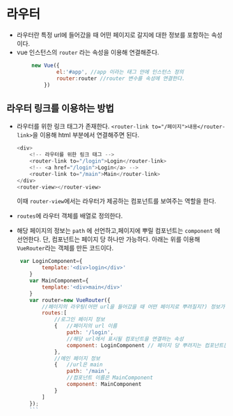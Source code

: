# 라우터
- 라우터란 특정 url에 들어갔을 때 어떤 페이지로 갈지에 대한 정보를 포함하는 속성이다. 
- vue 인스턴스의 `router` 라는 속성을 이용해 연결해준다.
``` vue.js
        new Vue({
                el:'#app', //app 이라는 태그 안에 인스턴스 정의
                router:router //router 변수를 속성에 연결한다.
            })
``` 
## 라우터 링크를 이용하는 방법
- 라우터를 위한 링크 태그가 존재한다.
   `<router-link to="/페이지">내용</router-link>`을 이용해 html 부분에서 연결해주면 된다.
    ``` vue.js
    <div>
        <!-- 라우터를 위한 링크 태그 -->
        <router-link to="/login">Login</router-link> 
        <!-- <a href="/login">Login</a> -->
        <router-link to="/main">Main</router-link>
    </div>
    <router-view></router-view>
    ```
    이때 `router-view`에서는 라우터가 제공하는 컴포넌트를 보여주는 역할을 한다.
- `routes`에 라우터 객체를 배열로 정의한다.
- 해당 페이지의 정보는 `path` 에 선언하고,페이지에 뿌릴 컴포넌트는 `component` 에 선언한다. 단, 컴포넌트는 페이지 당 하나만 가능하다.
 아래는 위를 이용해 `VueRouter`라는 객체를 만든 코드이다.

    ``` vue.js
     var LoginComponent={
            template:'<div>login</div>'
        }
        var MainComponent={
            template:'<div>main</div>'
        }
        var router=new VueRouter({
            //페이지의 라우팅(어떤 url을 들어갔을 때 어떤 페이지로 뿌려질지?) 정보가 들어가는 속성
            routes:[
                //로그인 페이지 정보
                {   //페이지의 url 이름
                    path: '/login',
                    //해당 url에서 표시될 컴포넌트을 연결하는 속성
                    component: LoginComponent // 페이지 당 뿌려지는 컴포넌트는 하나. 인스턴스에 해당하는 컴포넌트는 여러 개.
                },
                //메인 페이지 정보
                {   //url은 main
                    path: '/main',
                    //컴포넌트 이름은 MainComponent
                    component: MainComponent
                }
            ]
        });
        ```